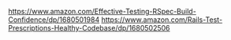 https://www.amazon.com/Effective-Testing-RSpec-Build-Confidence/dp/1680501984
https://www.amazon.com/Rails-Test-Prescriptions-Healthy-Codebase/dp/1680502506